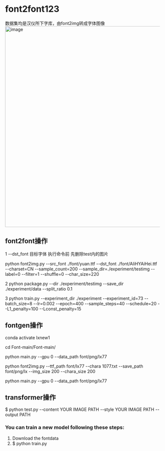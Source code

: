 # font2font123

数据集均是汉仪所下字库，由font2img转成字体图像
<img width="655" alt="image" src="https://github.com/apple951/font2font123/assets/53884371/1e368688-06a9-494c-bac7-98163a750213">


## font2font操作

1  --dst_font 目标字体   执行命令前 先删除test内的图片 
 
python font2img.py --src_font ./font/yuan.ttf  --dst_font ./font/AliHYAiHei.ttf  --charset=CN --sample_count=200 --sample_dir=./experiment/testimg  --label=0 --filter=1 --shuffle=0 --char_size=220

2 python package.py --dir ./experiment/testimg --save_dir ./experiment/data --split_ratio 0.1

3 python train.py --experiment_dir ./experiment --experiment_id=73 --batch_size=8  --lr=0.002 --epoch=400 --sample_steps=40 --schedule=20 --L1_penalty=100 --Lconst_penalty=15

## fontgen操作

conda activate lxnew1

cd Font-main/Font-main/

python main.py --gpu 0 --data_path font/png/lx77

python font2img.py --ttf_path font/lx77 --chara 1077.txt --save_path font/png/lx --img_size 200 --chara_size 200

python main.py --gpu 0 --data_path font/png/lx77

## transformer操作

$ python test.py --content YOUR IMAGE PATH --style YOUR IMAGE PATH --output PATH

### You can train a new model following these steps:

1. Download the fontdata
2. $ python train.py 


